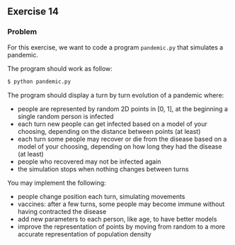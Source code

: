## Exercise 14

### Problem

For this exercise, we want to code a program `pandemic.py` that simulates a pandemic.

The program should work as follow:

```bash
$ python pandemic.py
```

The program should display a turn by turn evolution of a pandemic where:

+ people are represented by random 2D points in [0, 1], at the beginning a single random person is infected
+ each turn new people can get infected based on a model of your choosing, depending on the distance between points (at least)
+ each turn some people may recover or die from the disease based on a model of your choosing, depending on how long they had the disease (at least)
+ people who recovered may not be infected again
+ the simulation stops when nothing changes between turns

You may implement the following:

+ people change position each turn, simulating movements
+ vaccines: after a few turns, some people may become immune without having contracted the disease
+ add new parameters to each person, like age, to have better models
+ improve the representation of points by moving from random to a more accurate representation of population density
